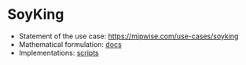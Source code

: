 # SoyKing
- Statement of the use case: https://mipwise.com/use-cases/soyking
- Mathematical formulation: [docs](docs/README.md)
- Implementations: [scripts](scripts/README.md)
